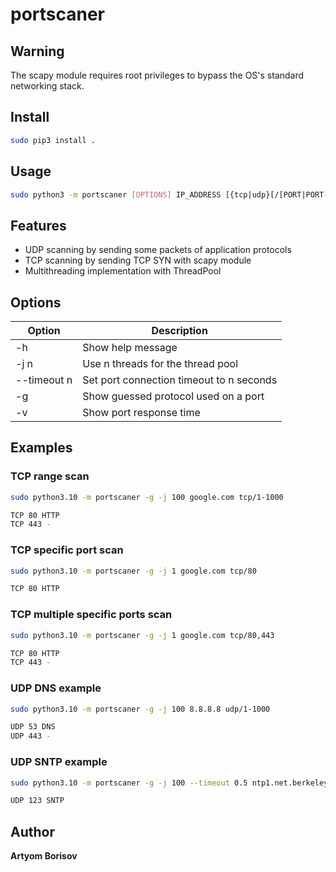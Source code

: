 # portscaner

## Warning

The scapy module requires root privileges to bypass the OS's standard networking stack.

## Install

```sh
sudo pip3 install .
```

## Usage
```sh
sudo python3 -m portscaner [OPTIONS] IP_ADDRESS [{tcp|udp}[/[PORT|PORT-PORT],...]]...
```

## Features

* UDP scanning by sending some packets of application protocols
* TCP scanning by sending TCP SYN with scapy module
* Multithreading implementation with ThreadPool

## Options

| Option | Description |
| --- | --- |
| -h | Show help message |
| -j n | Use n threads for the thread pool |
| --timeout n | Set port connection timeout to n seconds |
| -g  | Show guessed protocol used on a port |
| -v | Show port response time |

## Examples

### TCP range scan

```sh
sudo python3.10 -m portscaner -g -j 100 google.com tcp/1-1000
```

```sh
TCP 80 HTTP 
TCP 443 - 
```

### TCP specific port scan
```sh
sudo python3.10 -m portscaner -g -j 1 google.com tcp/80 
```

```sh
TCP 80 HTTP 
```

### TCP multiple specific ports scan

```sh
sudo python3.10 -m portscaner -g -j 1 google.com tcp/80,443
```

```sh
TCP 80 HTTP 
TCP 443 - 
```

### UDP DNS example

```sh
sudo python3.10 -m portscaner -g -j 100 8.8.8.8 udp/1-1000
```

```sh
UDP 53 DNS 
UDP 443 - 
```

### UDP SNTP example
```sh
sudo python3.10 -m portscaner -g -j 100 --timeout 0.5 ntp1.net.berkeley.edu udp/1-1000
```

```sh
UDP 123 SNTP 
```


## Author

**Artyom Borisov**
